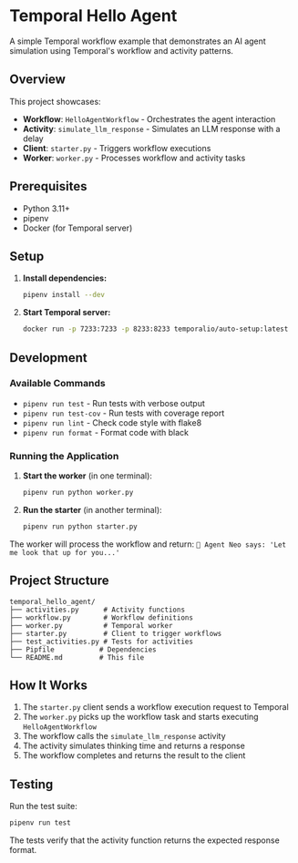 # Temporal Hello Agent

A simple Temporal workflow example that demonstrates an AI agent simulation using Temporal's workflow and activity patterns.

## Overview

This project showcases:
- **Workflow**: `HelloAgentWorkflow` - Orchestrates the agent interaction
- **Activity**: `simulate_llm_response` - Simulates an LLM response with a delay
- **Client**: `starter.py` - Triggers workflow executions
- **Worker**: `worker.py` - Processes workflow and activity tasks

## Prerequisites

- Python 3.11+
- pipenv
- Docker (for Temporal server)

## Setup

1. **Install dependencies:**
   ```bash
   pipenv install --dev
   ```

2. **Start Temporal server:**
   ```bash
   docker run -p 7233:7233 -p 8233:8233 temporalio/auto-setup:latest
   ```

## Development

### Available Commands

- `pipenv run test` - Run tests with verbose output
- `pipenv run test-cov` - Run tests with coverage report
- `pipenv run lint` - Check code style with flake8
- `pipenv run format` - Format code with black

### Running the Application

1. **Start the worker** (in one terminal):
   ```bash
   pipenv run python worker.py
   ```

2. **Run the starter** (in another terminal):
   ```bash
   pipenv run python starter.py
   ```

The worker will process the workflow and return: `🤖 Agent Neo says: 'Let me look that up for you...'`

## Project Structure

```
temporal_hello_agent/
├── activities.py      # Activity functions
├── workflow.py        # Workflow definitions
├── worker.py          # Temporal worker
├── starter.py         # Client to trigger workflows
├── test_activities.py # Tests for activities
├── Pipfile           # Dependencies
└── README.md         # This file
```

## How It Works

1. The `starter.py` client sends a workflow execution request to Temporal
2. The `worker.py` picks up the workflow task and starts executing `HelloAgentWorkflow`
3. The workflow calls the `simulate_llm_response` activity
4. The activity simulates thinking time and returns a response
5. The workflow completes and returns the result to the client

## Testing

Run the test suite:
```bash
pipenv run test
```

The tests verify that the activity function returns the expected response format.
